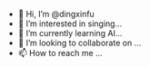 - 👋 Hi, I’m @dingxinfu
- 👀 I’m interested in singing...
- 🌱 I’m currently learning AI...
- 💞️ I’m looking to collaborate on ...
- 📫 How to reach me ...

<!---
dingxinfu/dingxinfu is a ✨ special ✨ repository because its `README.md` (this file) appears on your GitHub profile.
You can click the Preview link to take a look at your changes.
--->

